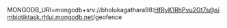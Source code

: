 MONGODB_URI=mongodb+srv://bholukagathara98:HfRyK1RhPvu2Gt7s@simbiotiktask.rhlui.mongodb.net/geofence

